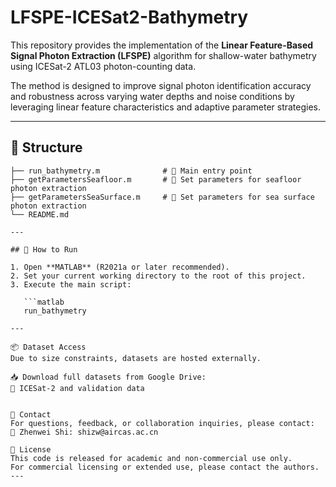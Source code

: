 # LFSPE-ICESat2-Bathymetry

This repository provides the implementation of the **Linear Feature-Based Signal Photon Extraction (LFSPE)** algorithm for shallow-water bathymetry using ICESat-2 ATL03 photon-counting data.

The method is designed to improve signal photon identification accuracy and robustness across varying water depths and noise conditions by leveraging linear feature characteristics and adaptive parameter strategies.

---

## 📂 Structure

```text
├── run_bathymetry.m              # 🔹 Main entry point
├── getParametersSeafloor.m       # 🔧 Set parameters for seafloor photon extraction
├── getParametersSeaSurface.m     # 🔧 Set parameters for sea surface photon extraction
└── README.md

---

## 🚀 How to Run

1. Open **MATLAB** (R2021a or later recommended).
2. Set your current working directory to the root of this project.
3. Execute the main script:

   ```matlab
   run_bathymetry

---

📦 Dataset Access
Due to size constraints, datasets are hosted externally.

📥 Download full datasets from Google Drive:
🔗 ICESat-2 and validation data


📧 Contact
For questions, feedback, or collaboration inquiries, please contact:
📨 Zhenwei Shi: shizw@aircas.ac.cn

📄 License
This code is released for academic and non-commercial use only.
For commercial licensing or extended use, please contact the authors.
---

